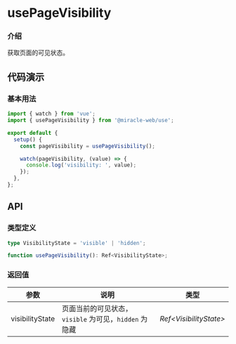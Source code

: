 # usePageVisibility

### 介绍

获取页面的可见状态。

## 代码演示

### 基本用法

```js
import { watch } from 'vue';
import { usePageVisibility } from '@miracle-web/use';

export default {
  setup() {
    const pageVisibility = usePageVisibility();

    watch(pageVisibility, (value) => {
      console.log('visibility: ', value);
    });
  },
};
```

## API

### 类型定义

```ts
type VisibilityState = 'visible' | 'hidden';

function usePageVisibility(): Ref<VisibilityState>;
```

### 返回值

| 参数 | 说明 | 类型 |
| --- | --- | --- |
| visibilityState | 页面当前的可见状态，`visible` 为可见，`hidden` 为隐藏 | _Ref\<VisibilityState>_ |
